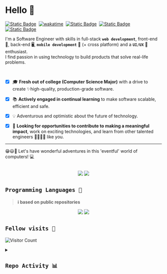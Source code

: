 # Hello  👋

[![Static Badge](https://img.shields.io/badge/website-Portfolio-blue?logo=gatsby&labelColor=%231e4039&color=%23357266&link=https%3A%2F%2Fmcsamuelshoko.github.io%2Freadme%2F)](https://mcsamuelshoko.github.io/readme "my website / SWE portfolio")&nbsp;
[![wakatime](https://wakatime.com/badge/user/ef9df9b6-cb1a-4e73-9d42-35b93e0014d0.svg)](https://wakatime.com/@ef9df9b6-cb1a-4e73-9d42-35b93e0014d0 "Total time coded since Jun 4 2023")&nbsp;
[![Static Badge](https://img.shields.io/badge/microsoft_learn-badges-blue?logo=microsoft&color=lightblue)](https://learn.microsoft.com/en-us/users/mcsamuelshoko-2509/ "My profile showcasing the stuff i have learned and that i have interest in")&nbsp;
[![Static Badge](https://img.shields.io/badge/Linkedin-profile-blue?logo=linkedin&link=https%3A%2F%2Fwww.linkedin.com%2Fin%2Fmc-samuel-shoko-2483731b5)](https://www.linkedin.com/in/mc-samuel-shoko-2483731b5 "view LinkedIn profile")&nbsp;
[![Static Badge](https://img.shields.io/badge/figma-profile-blue?logo=figma&logoColor=white&color=purple)](https://www.figma.com/@mcsamuelshoko)&nbsp;
<!-- [![Static Badge](https://img.shields.io/badge/Behance-profile-%230057ff?logo=behance&link=https%3A%2F%2Fwww.behance.net%2Fmcsamuelshoko)](https://www.behance.net/mcsamuelshoko "view Behance profile")&nbsp; -->



<!-- [![twitter](https://img.shields.io/twitter/follow/wakatime?label=followers&logo=twitter&color=%23007ec6&style=plastic)](https://twitter.com/ShokoSamuel)
[![github](https://img.shields.io/github/followers/mcsamuelshoko?logo=github&style=plastic)](https://github.com/mcsamuelshoko?tab=followers) -->

<!--
**mcsamuelshoko/mcsamuelshoko** is a ✨ _special_ ✨ repository because its `README.md` (this file) appears on your GitHub profile.

Here are some ideas to get you started:

- 🔭 I’m currently working on ...
- 🌱 I’m currently learning ...
- 👯 I’m looking to collaborate on ...
- 🤔 I’m looking for help with ...
- 💬 Ask me about ...
- 📫 How to reach me: ...
- 😄 Pronouns: ...
- ⚡ Fun fact: ...
-->


I'm a Software Engineer with skills in full-stack **`web development`**, front-end 🎨, back-end 🖥️, **`mobile development`** 📱 (+ cross platform)<!--(Flutter)--> and a **`UI/UX`** 🌟 enthusiast.  
I find passion in using technology to build products that solve real-life problems.

<br/>

- [x] 🎓 **Fresh out of college (Computer Science Major)** with a drive to create ✨high-quality, production-grade software.

<!-- 🚀 **Skilled in full-stack web development**, mobile development, and UI/UX design. -->

- [x] 📚 **Actively engaged in continual learning** to make software scalable, efficient and safe.

- [x] 💡 Adventurous and optimistic about the future of technology.

- [x] 🤝 **Looking for opportunities to contribute to making a meaningful impact**, work on exciting technologies, and learn from other talented engineers 👩‍💻👨‍💻 like you.

---

😁😃🥳 Let's have wonderful adventures in this 'eventful' world of computers! 💻

<br/>
  
<!-- ![Mc Smauel's GitHub stats](https://github-readme-stats.vercel.app/api?username=mcsamuelshoko&show_icons=true&bg_color=00000000) -->
<!-- [![GitHub Streak](https://streak-stats.demolab.com?user=mcsamuelshoko&theme=transparent&card_width=400)](https://git.io/streak-stats) -->

<div align="center">
<img src="https://github-readme-stats.vercel.app/api?username=mcsamuelshoko&show_icons=true&bg_color=00000000" width="49%" />
<a href="https://git.io/streak-stats"><img src="https://streak-stats.demolab.com?user=mcsamuelshoko&theme=transparent&card_width=450" width="47%"></a> 
</div>



## `Programming Languages 🤖`

> **ℹ️ based on public repositories**
<div align="center">
<img src="https://github-readme-stats.vercel.app/api/top-langs/?username=mcsamuelshoko&layout=donut-vertical&bg_color=00000000" width="42%">
<a href="https://github.com/ryo-ma/github-profile-trophy"><img src="https://github-profile-trophy.vercel.app/?username=mcsamuelshoko&column=3" width="53%"></a>
</div>


## `Fellow visits 👀`

![Visitor Count](https://profile-counter.glitch.me/mcsamuelshoko/count.svg)


<details>
  <summary><h2><code>Repo Activity 📊</code></h2></summary>
  
![Github Activity](./profile-3d-contrib/profile-gitblock.svg)

</details>
